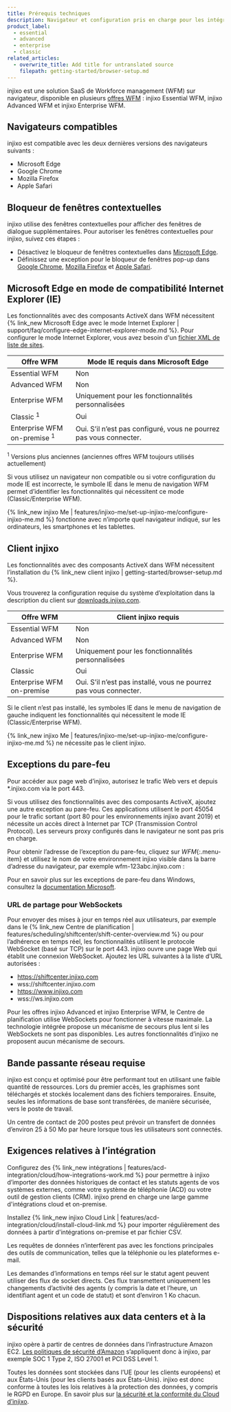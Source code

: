 ```yaml
---
title: Prérequis techniques
description: Navigateur et configuration pris en charge pour les intégrations, les agents et les postes de travail des planificateurs.
product_label:
  - essential
  - advanced
  - enterprise
  - classic
related_articles:
  - overwrite_title: Add title for untranslated source
    filepath: getting-started/browser-setup.md
---
```


injixo est une solution SaaS de Workforce management (WFM) sur navigateur, disponible en plusieurs [offres WFM](https://www.injixo.com/fr/pricing)&nbsp;: injixo Essential WFM, injixo Advanced WFM et injixo Enterprise WFM.

## Navigateurs compatibles

injixo est compatible avec les deux dernières versions des navigateurs suivants&nbsp;:

- Microsoft Edge
- Google Chrome
- Mozilla Firefox
- Apple Safari

## Bloqueur de fenêtres contextuelles

injixo utilise des fenêtres contextuelles pour afficher des fenêtres de dialogue supplémentaires. Pour autoriser les fenêtres contextuelles pour injixo, suivez ces étapes&nbsp;:

- Désactivez le bloqueur de fenêtres contextuelles dans [Microsoft Edge](https://support.microsoft.com/fr-fr/microsoft-edge/bloquer-les-fen%C3%AAtres-contextuelles-dans-microsoft-edge-1d8ba4f8-f385-9a0b-e944-aa47339b6bb5).
- Définissez une exception pour le bloqueur de fenêtres pop-up dans [Google Chrome](https://support.google.com/chrome/answer/95472?hl=fr&co=GENIE.Platform%3DDesktop#zippy=%2Callow-pop-ups-and-redirects-from-a-site), [Mozilla Firefox](https://support.mozilla.org/fr/kb/parametres-exceptions-depannage-blocage-popup) et [Apple Safari](https://support.apple.com/fr-fr/guide/safari/sfri40696/mac).

## Microsoft Edge en mode de compatibilité Internet Explorer (IE)

Les fonctionnalités avec des composants ActiveX dans WFM nécessitent {% link_new Microsoft Edge avec le mode Internet Explorer | support/faq/configure-edge-internet-explorer-mode.md %}. Pour configurer le mode Internet Explorer, vous avez besoin d'un [fichier XML de liste de sites](https://learn.microsoft.com/fr-fr/deployedge/edge-ie-mode-local-site-list).

<style>
table {
  width: 100%;
}
table th:first-of-type {
    width: 30%;
}
table th:nth-of-type(2) {
    width: 70%;
}
</style>

| Offre WFM                               | Mode IE requis dans Microsoft Edge         |
| -------------------------------------- | ------------------------------------------ |
| Essential WFM                          | Non                                         |
| Advanced WFM                           | Non                                         |
| Enterprise WFM                         | Uniquement pour les fonctionnalités personnalisées            |
| Classic <sup>1</sup>                   | Oui                                        |
| Enterprise WFM on-premise <sup>1</sup> | Oui. S’il n’est pas configuré, vous ne pourrez pas vous connecter. |

<sup>1</sup> Versions plus anciennes (anciennes offres WFM toujours utilisés actuellement)

Si vous utilisez un navigateur non compatible ou si votre configuration du mode IE est incorrecte, le symbole IE dans le menu de navigation WFM permet d’identifier les fonctionnalités qui nécessitent ce mode (Classic/Enterprise WFM).

{% link_new injixo Me | features/injixo-me/set-up-injixo-me/configure-injixo-me.md %} fonctionne avec n’importe quel navigateur indiqué, sur les ordinateurs, les smartphones et les tablettes.

## Client injixo

Les fonctionnalités avec des composants ActiveX dans WFM nécessitent l’installation du {% link_new client injixo | getting-started/browser-setup.md %}.

Vous trouverez la configuration requise du système d’exploitation dans la description du client sur [downloads.injixo.com](https://downloads.injixo.com/fr).

| Offre WFM                      | Client injixo requis                |
| ------------------------- | ----------------------------------------- |
| Essential WFM             | Non                                        |
| Advanced WFM              | Non                                        |
| Enterprise WFM            | Uniquement pour les fonctionnalités personnalisées           |
| Classic                   | Oui                                       |
| Enterprise WFM on-premise | Oui. S’il n’est pas installé, vous ne pourrez pas vous connecter. |

Si le client n’est pas installé, les symboles IE dans le menu de navigation de gauche indiquent les fonctionnalités qui nécessitent le mode IE (Classic/Enterprise WFM).

{% link_new injixo Me | features/injixo-me/set-up-injixo-me/configure-injixo-me.md %} ne nécessite pas le client injixo.

## Exceptions du pare-feu

Pour accéder aux page web d’injixo, autorisez le trafic Web vers et depuis *.injixo.com via le port 443.

Si vous utilisez des fonctionnalités avec des composants ActiveX, ajoutez une autre exception au pare-feu. Ces applications utilisent le port 45054 pour le trafic sortant (port 80 pour les environnements injixo avant 2019) et nécessite un accès direct à Internet par TCP (Transmission Control Protocol). Les serveurs proxy configurés dans le navigateur ne sont pas pris en charge.

Pour obtenir l’adresse de l’exception du pare-feu, cliquez sur _WFM_{:.menu-item} et utilisez le nom de votre environnement injixo visible dans la barre d’adresse du navigateur, par exemple wfm-123abc.injixo.com&nbsp;:

Pour en savoir plus sur les exceptions de pare-feu dans Windows, consultez la [documentation Microsoft](https://support.microsoft.com/fr-fr/windows/ajouter-une-exclusion-%C3%A0-s%C3%A9curit%C3%A9-windows-811816c0-4dfd-af4a-47e4-c301afe13b26#:~:text=Go%20to%20Start%20%3E%20Settings%20%3E%20Update,%2C%20file%20types%2C%20or%20process).

### URL de partage pour WebSockets

Pour envoyer des mises à jour en temps réel aux utilisateurs, par exemple dans le {% link_new Centre de planification | features/scheduling/shiftcenter/shift-center-overview.md %} ou pour l’adhérence en temps réel, les fonctionnalités utilisent le protocole WebSocket (basé sur TCP) sur le port 443\. injixo ouvre une page Web qui établit une connexion WebSocket. Ajoutez les URL suivantes à la liste d’URL autorisées&nbsp;:

- https://shiftcenter.injixo.com
- wss://shiftcenter.injixo.com
- https://www.injixo.com
- wss://ws.injixo.com

Pour les offres injixo Advanced et injixo Enterprise WFM, le Centre de planification utilise WebSockets pour fonctionner à vitesse maximale. La technologie intégrée propose un mécanisme de secours plus lent si les WebSockets ne sont pas disponibles. Les autres fonctionnalités d’injixo ne proposent aucun mécanisme de secours.

## Bande passante réseau requise

injixo est conçu et optimisé pour être performant tout en utilisant une faible quantité de ressources. Lors du premier accès, les graphismes sont téléchargés et stockés localement dans des fichiers temporaires. Ensuite, seules les informations de base sont transférées, de manière sécurisée, vers le poste de travail.

Un centre de contact de 200 postes peut prévoir un transfert de données d’environ 25 à 50 Mo par heure lorsque tous les utilisateurs sont connectés.

## Exigences relatives à l’intégration

Configurez des {% link_new intégrations | features/acd-integration/cloud/how-integrations-work.md %} pour permettre à injixo d’importer des données historiques de contact et les statuts agents de vos systèmes externes, comme votre système de téléphonie (ACD) ou votre outil de gestion clients (CRM).
injixo prend en charge une large gamme d'intégrations cloud et on-premise.

Installez {% link_new injixo Cloud Link | features/acd-integration/cloud/install-cloud-link.md %} pour importer régulièrement des données à partir d'intégrations on-premise et par fichier CSV.

Les requêtes de données n’interfèrent pas avec les fonctions principales des outils de communication, telles que la téléphonie ou les plateformes e-mail.

Les demandes d’informations en temps réel sur le statut agent peuvent utiliser des flux de socket directs. Ces flux transmettent uniquement les changements d’activité des agents (y compris la date et l’heure, un identifiant agent et un code de statut) et sont d’environ 1&nbsp;Ko chacun.

## Dispositions relatives aux data centers et à la sécurité

injixo opère à partir de centres de données dans l’infrastructure Amazon EC2. [Les politiques de sécurité d’Amazon](https://aws.amazon.com/fr/security/?nc1=h_ls) s’appliquent donc à injixo, par exemple SOC 1 Type 2, ISO 27001 et PCI DSS Level 1.

Toutes les données sont stockées dans l’UE (pour les clients européens) et aux États-Unis (pour les clients basés aux États-Unis). injixo est donc conforme à toutes les lois relatives à la protection des données, y compris le RGPD en Europe. En savoir plus sur [la sécurité et la conformité du Cloud d’injixo](https://www.injixo.com/fr/security/).
